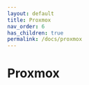 ```yaml
---
layout: default
title: Proxmox
nav_order: 6
has_children: true
permalink: /docs/proxmox
---
```


# Proxmox
